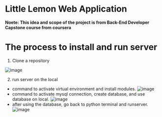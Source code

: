 # Little Lemon Web Application
**Noete: This idea and scope of the project is from Back-End Developer Capstone course from coursera**

# The process to install and run server
1. Clone a repository
   
![image](https://github.com/ferfernny/Little-Lemon-API-Project/assets/86872329/ca239fbc-012c-47b4-8825-fa7ab44b83c6)

2. run server on the local
  - command to activate virtual environment and install modules.
![image](https://github.com/ferfernny/LittleLemon/assets/86872329/637a63a0-1d35-4a71-b9ba-f64e56b0b590)
  - command to activate mysql connection, create database, and use database on local.
![image](https://github.com/ferfernny/LittleLemon/assets/86872329/7fe1fdbb-f35c-4321-8280-f9c94b1e9bfd)
  - after using the database, go back to python terminal and runserver.
![image](https://github.com/ferfernny/LittleLemon/assets/86872329/8f4fa53f-8928-4348-a558-45cc7405b8ea)





